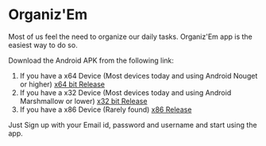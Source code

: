 # Organiz'Em

Most of us feel the need to organize our daily tasks. 
Organiz'Em app is the easiest way to do so.

Download the Android APK from the following link:
  1) If you have a x64 Device (Most devices today and using Android Nouget or higher)
     [x64 bit Release](https://drive.google.com/file/d/1mNvAP6mnwwB3T4FDl-iPjib7bzhgxQwE/view?usp=sharing)
  2) If you have a x32 Device (Most devices today and using Android Marshmallow or lower)
     [x32 bit Release](https://drive.google.com/file/d/11ph4onXFF2GyuWlckYh2r6TZpduwEOZZ/view?usp=sharing)
  3) If you have a x86 Device (Rarely found)
     [x86 Release](https://drive.google.com/file/d/1hEsRJT6AZSeBDttvnEgNCv6zP2IPeGL2/view?usp=sharing)
     
Just Sign up with your Email id, password and username and start using the app. 
